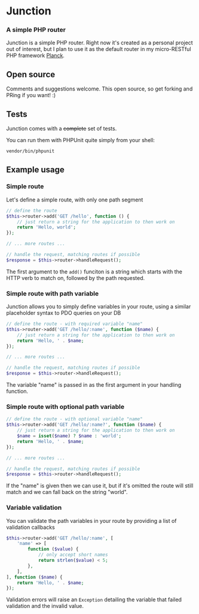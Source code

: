 # Junction
### A simple PHP router

Junction is a simple PHP router. Right now it's created as a personal project out of interest, but I plan to use it as the default router in my micro-RESTful PHP framework [Planck](https://www.github.com/codeeverything/planck-mvc).


## Open source

Comments and suggestions welcome. This open source, so get forking and PRing if you want! :)

## Tests

Junction comes with a ~~complete~~ set of tests. 

You can run them with PHPUnit quite simply from your shell:

```
vendor/bin/phpunit
```

## Example usage

### Simple route

Let's define a simple route, with only one path segment

```php
// define the route
$this->router->add('GET /hello', function () {
    // just return a string for the application to then work on
    return 'Hello, world';
});

// ... more routes ...

// handle the request, matching routes if possible
$response = $this->router->handleRequest();
```

The first argument to the ```add()``` funciton is a string which starts with the HTTP verb to match on, followed by the path requested.

### Simple route with path variable

Junction allows you to simply define variables in your route, using a similar placeholder syntax to PDO queries on your DB

```php
// define the route - with required variable "name"
$this->router->add('GET /hello/:name', function ($name) {
    // just return a string for the application to then work on
    return 'Hello, ' . $name;
});

// ... more routes ...

// handle the request, matching routes if possible
$response = $this->router->handleRequest();
```

The variable "name" is passed in as the first argument in your handling function.

### Simple route with optional path variable

```php
// define the route - with optional variable "name"
$this->router->add('GET /hello/:name?', function ($name) {
    // just return a string for the application to then work on
    $name = isset($name) ? $name : 'world';
    return 'Hello, ' . $name;
});

// ... more routes ...

// handle the request, matching routes if possible
$response = $this->router->handleRequest();
```

If the "name" is given then we can use it, but if it's omitted the route will still match and we can fall back on the string "world".

### Variable validation

You can validate the path variables in your route by providing a list of validation callbacks

```php
$this->router->add('GET /hello/:name', [
    'name' => [
        function ($value) {
            // only accept short names
            return strlen($value) < 5;
        },
    ],
], function ($name) {
    return 'Hello, ' . $name;
});
```

Validation errors will raise an ```Exception``` detailing the variable that failed validation and the invalid value.